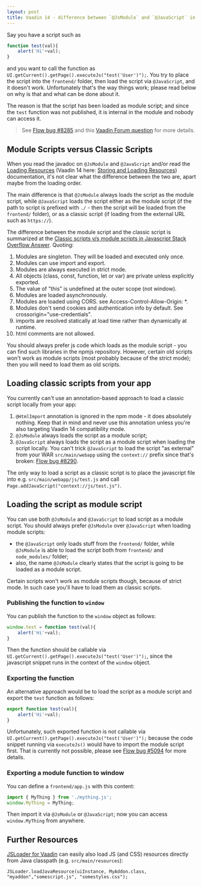 ```yaml
---
layout: post
title: Vaadin 14 - difference between `@JsModule` and `@JavaScript` in npm mode
---
```


Say you have a script such as

```javascript
function test(val){
    alert('Hi'+val);
}
```

and you want to call the function as `UI.getCurrent().getPage().executeJs("test('User')");`.
You try to place the script into the `frontend/` folder, then load the script via `@JavaScript`, and it doesn't work.
Unfortunately that's the way things work; please read below on why is that and what can be done about it.

The reason is that the script has been loaded as module script; and since the `test` function was not published,
it is internal in the module and nobody can access it.

> See [Flow bug #8285](https://github.com/vaadin/flow/issues/8285) and this
[Vaadin Forum question](https://vaadin.com/forum/thread/18116726/javascript-function-defined-in-jsfile-used-by-javascript-annotation-is-n)
for more details.

## Module Scripts versus Classic Scripts

When you read the javadoc on `@JsModule` and `@JavaScript` and/or read the
[Loading Resources](https://vaadin.com/docs/latest/flow/advanced/loading-resources) (Vaadin 14 here: [Storing and Loading Resources](https://vaadin.com/docs/v14/flow/importing-dependencies/tutorial-ways-of-importing.html))
documentation, it's not clear what the difference between the two are, apart maybe from
the loading order.

The main difference is that `@JsModule` always loads the script as the module script,
while `@JavaScript` loads the script either as the module script (if the path to script is prefixed with `./` - then the script will be loaded from the `frontend/` folder),
or as a classic script (if loading from the external URL such as `https://`).

The difference between the module script and the classic script is summarized at the
[Classic scripts v/s module scripts in Javascript Stack Overflow Answer](https://stackoverflow.com/a/53821485/377320).
Quoting:

1. Modules are singleton. They will be loaded and executed only once.
2. Modules can use import and export.
3. Modules are always executed in strict mode.
4. All objects (class, const, function, let or var) are private unless explicitly exported.
5. The value of "this" is undefined at the outer scope (not window).
6. Modules are loaded asynchronously.
7. Modules are loaded using CORS. see Access-Control-Allow-Origin: *.
8. Modules don't send cookies and authentication info by default. See crossorigin="use-credentials".
9. imports are resolved statically at load time rather than dynamically at runtime.
10. html comments are not allowed.

You should always prefer js code which loads as the module script - you can find such libraries in the npmjs
repository. However, certain old scripts won't work as module scripts (most probably because of the strict mode);
then you will need to load them as old scripts.

## Loading classic scripts from your app

You currently can't use an annotation-based approach to load a classic script locally from your app:

1. `@HtmlImport` annotation is ignored in the npm mode - it does absolutely nothing. Keep that in mind and never
    use this annotation unless you're also targeting Vaadin 14 compatibility mode.
2. `@JsModule` always loads the script as a module script;
3. `@JavaScript` always loads the script as a module script when loading the script locally.
   You can't trick `@JavaScript` to load the script "as external" from your WAR `src/main/webapp` using
   the `context://` prefix since that's broken: [Flow bug #8290](https://github.com/vaadin/flow/issues/8290).

The only way to load a script as a classic script is to place the javascript file into
e.g. `src/main/webapp/js/test.js` and call `Page.addJavaScript("context://js/test.js")`.

## Loading the script as module script

You can use both `@JsModule` and `@JavaScript` to load script as a module script.
You should always prefer `@JsModule` over `@JavaScript` when loading module scripts:

* the `@JavaScript` only loads stuff from the `frontend/` folder, while `@JsModule` is able to
load the script both from `frontend/` and `node_modules/` folder;
* also, the name `@JsModule` clearly states that the script is going to be loaded as a module script.

Certain scripts won't work as module scripts though, because of strict mode.
In such case you'll have to load them as classic scripts.

### Publishing the function to `window`

You can publish the function to the `window` object as follows:

```javascript
window.test = function test(val){
    alert('Hi'+val);
}
```

Then the function should be callable via `UI.getCurrent().getPage().executeJs("test('User')");`,
since the javascript snippet runs in the context of the `window` object.

### Exporting the function

An alternative approach would be to load the script as a module script and export the `test` function as follows:

```javascript
export function test(val){
    alert('Hi'+val);
}
```

Unfortunately, such exported function is not callable via `UI.getCurrent().getPage().executeJs("test('User')");`
because the code snippet running via `executeJs()` would have to import the module script first.
That is currently not possible, please see [Flow bug #5094](https://github.com/vaadin/flow/issues/5094)
for more details.

### Exporting a module function to window

You can define a `frontend/app.js` with this content:
```javascript
import { MyThing } from './mything.js';
window.MyThing = MyThing;
```
Then import it via `@JsModule` or `@JavaScript`; now you can access `window.MyThing` from anywhere.

## Further Resources

[JSLoader for Vaadin](https://github.com/parttio/vaadin-js-loader) can easily also load JS (and CSS)
resources directly from Java classpath (e.g. `src/main/resources`):

```
JSLoader.loadJavaResource(uiInstance, MyAddon.class, "myaddon","somescript.js", "somestyles.css");
```
